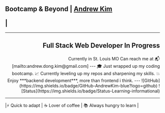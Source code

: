 ## Bootcamp & Beyond | [Andrew Kim](https://github.com/)</p> |
---
## <p align="right">Full Stack Web Developer In Progress</p>
<p align="right"> Currently in St. Louis MO
 Can reach me at 📬[mailto:andrew.dong.kim@gmail.com]
---
🎓 Just wrapped up my coding bootcamp.   
📈 Currently leveling up my repos and sharpening my skills.  
💥 Enjoy ***backend development***, more than frontend i think.  
---
![GitHub](https://img.shields.io/badge/GitHub-AndrewKim-blue?logo=github)
![Status](https://img.shields.io/badge/Status-Learning-informational)


---

 |⚡ Quick to adapt | ☕ Lover of coffee | 📚 Always hungry to learn |


